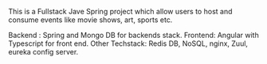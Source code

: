 This is a Fullstack Jave Spring project which allow users to host and consume events like movie shows, art, sports etc. 

Backend : Spring and Mongo DB for backends stack. 
Frontend: Angular with Typescript for front end.
Other Techstack: Redis DB, NoSQL, nginx, Zuul, eureka config server.
 
